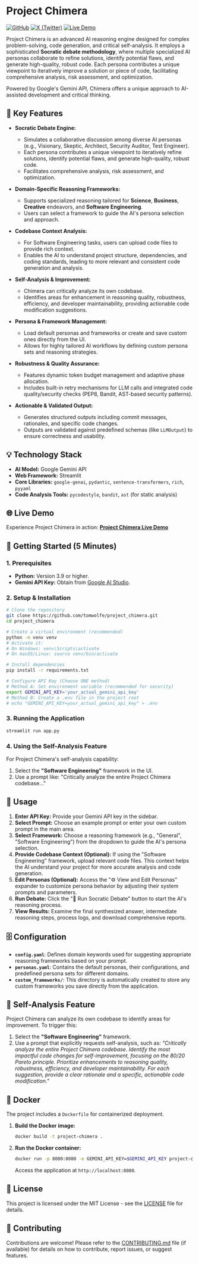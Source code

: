 # Project Chimera

[![GitHub](https://img.shields.io/badge/GitHub-Project_Chimera-000?style=flat-square&logo=github)](https://github.com/tomwolfe/project_chimera)
[![X (Twitter)](https://img.shields.io/badge/X-Proj_Chimera-1DA1F2?style=flat-square&logo=x)](https://x.com/Proj_Chimera)
[![Live Demo](https://img.shields.io/badge/Live%20Demo-Project%20Chimera-green?style=flat-square&logo=streamlit)](https://project-chimera-406972693661.us-central1.run.app)

Project Chimera is an advanced AI reasoning engine designed for complex problem-solving, code generation, and critical self-analysis. It employs a sophisticated **Socratic debate methodology**, where multiple specialized AI personas collaborate to refine solutions, identify potential flaws, and generate high-quality, robust code. Each persona contributes a unique viewpoint to iteratively improve a solution or piece of code, facilitating comprehensive analysis, risk assessment, and optimization.

Powered by Google's Gemini API, Chimera offers a unique approach to AI-assisted development and critical thinking.

## 🚀 Key Features

*   **Socratic Debate Engine:**
    *   Simulates a collaborative discussion among diverse AI personas (e.g., Visionary, Skeptic, Architect, Security Auditor, Test Engineer).
    *   Each persona contributes a unique viewpoint to iteratively refine solutions, identify potential flaws, and generate high-quality, robust code.
    *   Facilitates comprehensive analysis, risk assessment, and optimization.

*   **Domain-Specific Reasoning Frameworks:**
    *   Supports specialized reasoning tailored for **Science**, **Business**, **Creative** endeavors, and **Software Engineering**.
    *   Users can select a framework to guide the AI's persona selection and approach.

*   **Codebase Context Analysis:**
    *   For Software Engineering tasks, users can upload code files to provide rich context.
    *   Enables the AI to understand project structure, dependencies, and coding standards, leading to more relevant and consistent code generation and analysis.

*   **Self-Analysis & Improvement:**
    *   Chimera can critically analyze its own codebase.
    *   Identifies areas for enhancement in reasoning quality, robustness, efficiency, and developer maintainability, providing actionable code modification suggestions.

*   **Persona & Framework Management:**
    *   Load default personas and frameworks or create and save custom ones directly from the UI.
    *   Allows for highly tailored AI workflows by defining custom persona sets and reasoning strategies.

*   **Robustness & Quality Assurance:**
    *   Features dynamic token budget management and adaptive phase allocation.
    *   Includes built-in retry mechanisms for LLM calls and integrated code quality/security checks (PEP8, Bandit, AST-based security patterns).

*   **Actionable & Validated Output:**
    *   Generates structured outputs including commit messages, rationales, and specific code changes.
    *   Outputs are validated against predefined schemas (like `LLMOutput`) to ensure correctness and usability.

## 💡 Technology Stack

*   **AI Model:** Google Gemini API
*   **Web Framework:** Streamlit
*   **Core Libraries:** `google-genai`, `pydantic`, `sentence-transformers`, `rich`, `pyyaml`
*   **Code Analysis Tools:** `pycodestyle`, `bandit`, `ast` (for static analysis)

## 🌐 Live Demo

Experience Project Chimera in action:
[**Project Chimera Live Demo**](https://project-chimera-406972693661.run.app)

## 🚀 Getting Started (5 Minutes)

### 1. Prerequisites
*   **Python:** Version 3.9 or higher.
*   **Gemini API Key:** Obtain from [Google AI Studio](https://aistudio.google.com/apikey).

### 2. Setup & Installation
```bash
# Clone the repository
git clone https://github.com/tomwolfe/project_chimera.git
cd project_chimera

# Create a virtual environment (recommended)
python -m venv venv
# Activate it:
# On Windows: venv\Scripts\activate
# On macOS/Linux: source venv/bin/activate

# Install dependencies
pip install -r requirements.txt

# Configure API Key (Choose ONE method)
# Method A: Set environment variable (recommended for security)
export GEMINI_API_KEY='your_actual_gemini_api_key'
# Method B: Create a .env file in the project root
# echo "GEMINI_API_KEY=your_actual_gemini_api_key" > .env
```

### 3. Running the Application
```bash
streamlit run app.py
```

### 4. Using the Self-Analysis Feature
For Project Chimera's self-analysis capability:
1.  Select the **"Software Engineering"** framework in the UI.
2.  Use a prompt like: "Critically analyze the entire Project Chimera codebase..."

## 📝 Usage

1.  **Enter API Key:** Provide your Gemini API key in the sidebar.
2.  **Select Prompt:** Choose an example prompt or enter your own custom prompt in the main area.
3.  **Select Framework:** Choose a reasoning framework (e.g., "General", "Software Engineering") from the dropdown to guide the AI's persona selection.
4.  **Provide Codebase Context (Optional):** If using the "Software Engineering" framework, upload relevant code files. This context helps the AI understand your project for more accurate analysis and code generation.
5.  **Edit Personas (Optional):** Access the "⚙️ View and Edit Personas" expander to customize persona behavior by adjusting their system prompts and parameters.
6.  **Run Debate:** Click the "🚀 Run Socratic Debate" button to start the AI's reasoning process.
7.  **View Results:** Examine the final synthesized answer, intermediate reasoning steps, process logs, and download comprehensive reports.

## 🗄️ Configuration

*   **`config.yaml`**: Defines domain keywords used for suggesting appropriate reasoning frameworks based on your prompt.
*   **`personas.yaml`**: Contains the default personas, their configurations, and predefined persona sets for different domains.
*   **`custom_frameworks/`**: This directory is automatically created to store any custom frameworks you save directly from the application.

## 🧠 Self-Analysis Feature

Project Chimera can analyze its own codebase to identify areas for improvement. To trigger this:

1.  Select the **"Software Engineering"** framework.
2.  Use a prompt that explicitly requests self-analysis, such as:
    *"Critically analyze the entire Project Chimera codebase. Identify the most impactful code changes for self-improvement, focusing on the 80/20 Pareto principle. Prioritize enhancements to reasoning quality, robustness, efficiency, and developer maintainability. For each suggestion, provide a clear rationale and a specific, actionable code modification."*

## 🐳 Docker

The project includes a `Dockerfile` for containerized deployment.

1.  **Build the Docker image:**
    ```bash
    docker build -t project-chimera .
    ```
2.  **Run the Docker container:**
    ```bash
    docker run -p 8080:8080 -e GEMINI_API_KEY=$GEMINI_API_KEY project-chimera
    ```
    Access the application at `http://localhost:8080`.

## 📜 License

This project is licensed under the MIT License - see the [LICENSE](LICENSE) file for details.

## 🤝 Contributing

Contributions are welcome! Please refer to the [CONTRIBUTING.md](CONTRIBUTING.md) file (if available) for details on how to contribute, report issues, or suggest features.